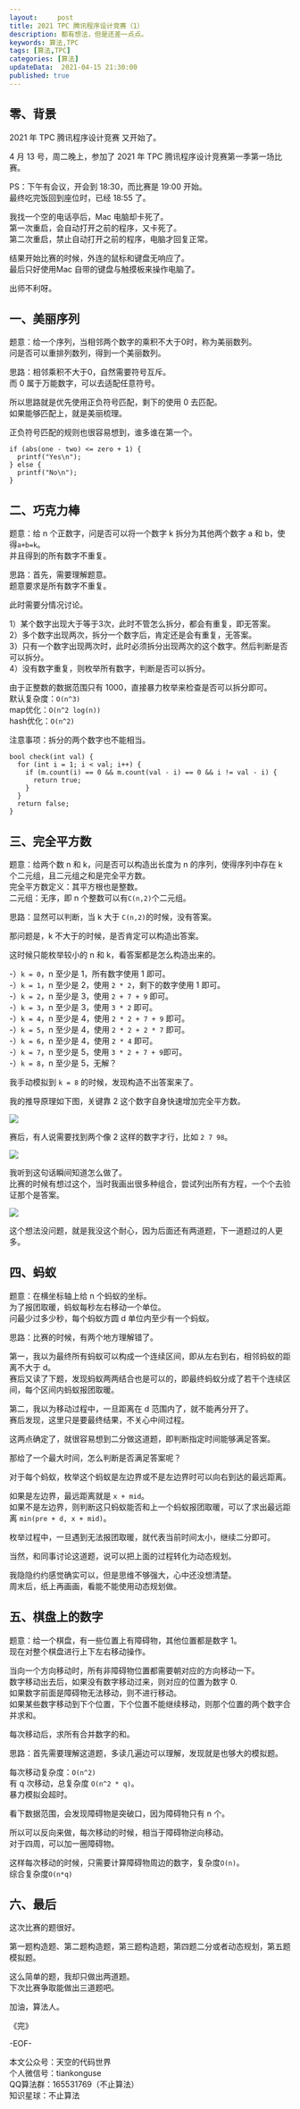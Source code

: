 ```yaml
---   
layout:     post  
title: 2021 TPC 腾讯程序设计竞赛（1）    
description: 都有想法，但是还差一点点。   
keywords: 算法,TPC  
tags: [算法,TPC]    
categories: [算法]  
updateData:  2021-04-15 21:30:00  
published: true  
---  
```



## 零、背景  


2021 年 TPC 腾讯程序设计竞赛 又开始了。  


4 月 13 号，周二晚上，参加了 2021 年 TPC 腾讯程序设计竞赛第一季第一场比赛。  


PS：下午有会议，开会到 18:30，而比赛是 19:00 开始。  
最终吃完饭回到座位时，已经 18:55 了。  


我找一个空的电话亭后，Mac 电脑却卡死了。  
第一次重启，会自动打开之前的程序，又卡死了。  
第二次重启，禁止自动打开之前的程序，电脑才回复正常。  


结果开始比赛的时候，外连的鼠标和键盘无响应了。  
最后只好使用Mac 自带的键盘与触摸板来操作电脑了。  


出师不利呀。  


## 一、美丽序列    


题意：给一个序列，当相邻两个数字的乘积不大于0时，称为美丽数列。  
问是否可以重排列数列，得到一个美丽数列。  


思路：相邻乘积不大于0，自然需要符号互斥。  
而 0 属于万能数字，可以去适配任意符号。  


所以思路就是优先使用正负符号匹配，剩下的使用 0 去匹配。  
如果能够匹配上，就是美丽梳理。  


正负符号匹配的规则也很容易想到，谁多谁在第一个。  


```
if (abs(one - two) <= zero + 1) {
  printf("Yes\n");
} else {
  printf("No\n");
}
```


## 二、巧克力棒  


题意：给 n 个正数字，问是否可以将一个数字 k 拆分为其他两个数字 a 和 b，使得`a+b=k`。  
并且得到的所有数字不重复。  


思路：首先，需要理解题意。  
题意要求是所有数字不重复。  


此时需要分情况讨论。  


1）某个数字出现大于等于3次，此时不管怎么拆分，都会有重复，即无答案。  
2）多个数字出现两次，拆分一个数字后，肯定还是会有重复，无答案。  
3）只有一个数字出现两次时，此时必须拆分出现两次的这个数字。然后判断是否可以拆分。  
4）没有数字重复，则枚举所有数字，判断是否可以拆分。  



由于正整数的数据范围只有 1000，直接暴力枚举来检查是否可以拆分即可。  
默认复杂度：`O(n^3)`  
map优化：`O(n^2 log(n))`  
hash优化：`O(n^2)`


注意事项：拆分的两个数字也不能相当。  


```
bool check(int val) {
  for (int i = 1; i < val; i++) {
    if (m.count(i) == 0 && m.count(val - i) == 0 && i != val - i) {
      return true;
    }
  }
  return false;
}
```

## 三、完全平方数  


题意：给两个数 n 和 k，问是否可以构造出长度为 n 的序列，使得序列中存在 k 个二元组，且二元组之和是完全平方数。  
完全平方数定义：其平方根也是整数。  
二元组：无序，即 n 个整数可以有`C(n,2)`个二元组。  


思路：显然可以判断，当 k 大于 `C(n,2)`的时候，没有答案。  


那问题是，k 不大于的时候，是否肯定可以构造出答案。  


这时候只能枚举较小的 n 和 k，看答案都是怎么构造出来的。  


-）`k = 0`，n 至少是 1，所有数字使用 1 即可。  
-）`k = 1`，n 至少是 2，使用 `2 * 2`，剩下的数字使用 1 即可。  
-）`k = 2`，n 至少是 3，使用 `2 + 7 + 9` 即可。  
-）`k = 3`，n 至少是 3，使用 `3 * 2` 即可。  
-）`k = 4`，n 至少是 4，使用 `2 * 2 + 7 + 9` 即可。  
-）`k = 5`，n 至少是 4，使用 `2 * 2 + 2 * 7` 即可。  
-）`k = 6`，n 至少是 4，使用 `2 * 4` 即可。  
-）`k = 7`，n 至少是 5，使用 `3 * 2 + 7 + 9`即可。  
-）`k = 8`，n 至少是 5，无解？  


我手动模拟到 `k = 8` 的时候，发现构造不出答案来了。  


我的推导原理如下图，关键靠 2 这个数字自身快速增加完全平方数。  


![](https://res.tiankonguse.com/images/2021/04/15/001.png)  


赛后，有人说需要找到两个像 2 这样的数字才行，比如 `2 7 98`。  


![](https://res.tiankonguse.com/images/2021/04/15/002.png)  


我听到这句话瞬间知道怎么做了。  
比赛的时候有想过这个，当时我画出很多种组合，尝试列出所有方程，一个个去验证那个是答案。  


![](https://res.tiankonguse.com/images/2021/04/15/003.png)  



这个想法没问题，就是我没这个耐心，因为后面还有两道题，下一道题过的人更多。  


## 四、蚂蚁  


题意：在横坐标轴上给 n 个蚂蚁的坐标。  
为了报团取暖，蚂蚁每秒左右移动一个单位。  
问最少过多少秒，每个蚂蚁方圆 d 单位内至少有一个蚂蚁。  


思路：比赛的时候，有两个地方理解错了。  


第一，我以为最终所有蚂蚁可以构成一个连续区间，即从左右到右，相邻蚂蚁的距离不大于 d。  
赛后又读了下题，发现蚂蚁两两结合也是可以的，即最终蚂蚁分成了若干个连续区间，每个区间内蚂蚁报团取暖。  


第二，我以为移动过程中，一旦距离在 d 范围内了，就不能再分开了。  
赛后发现，这里只是要最终结果，不关心中间过程。  


这两点确定了，就很容易想到二分做这道题，即判断指定时间能够满足答案。  


那给了一个最大时间，怎么判断是否满足答案呢？  


对于每个蚂蚁，枚举这个蚂蚁是左边界或不是左边界时可以向右到达的最远距离。  


如果是左边界，最远距离就是 `x + mid`。  
如果不是左边界，则判断这只蚂蚁能否和上一个蚂蚁报团取暖，可以了求出最远距离 `min(pre + d, x + mid)`。  


枚举过程中，一旦遇到无法报团取暖，就代表当前时间太小，继续二分即可。  


当然，和同事讨论这道题，说可以把上面的过程转化为动态规划。  


我隐隐约约感觉确实可以，但是思维不够强大，心中还没想清楚。  
周末后，纸上再画画，看能不能使用动态规划做。  


## 五、棋盘上的数字  


题意：给一个棋盘，有一些位置上有障碍物，其他位置都是数字 1。  
现在对整个棋盘进行上下左右移动操作。  


当向一个方向移动时，所有非障碍物位置都需要朝对应的方向移动一下。  
数字移动出去后，如果没有数字移动过来，则对应的位置为数字 0.  
如果数字前面是障碍物无法移动，则不进行移动。  
如果某些数字移动到下个位置，下个位置不能继续移动，则那个位置的两个数字合并求和。  


每次移动后，求所有合并数字的和。  



思路：首先需要理解这道题，多读几遍边可以理解，发现就是也够大的模拟题。  


每次移动复杂度：`O(n^2)`  
有 q 次移动，总复杂度 `O(n^2 * q)`。  
暴力模拟会超时。  


看下数据范围，会发现障碍物是突破口，因为障碍物只有 n 个。  


所以可以反向来做，每次移动的时候，相当于障碍物逆向移动。  
对于四周，可以加一圈障碍物。  


这样每次移动的时候，只需要计算障碍物周边的数字，复杂度`O(n)`。  
综合复杂度`O(n*q)`  


## 六、最后  


这次比赛的题很好。  


第一题构造题、第二题构造题，第三题构造题，第四题二分或者动态规划，第五题模拟题。  


这么简单的题，我却只做出两道题。  
下次比赛争取能做出三道题吧。  



加油，算法人。  


《完》  


-EOF-  



本文公众号：天空的代码世界  
个人微信号：tiankonguse  
QQ算法群：165531769（不止算法）  
知识星球：不止算法  

